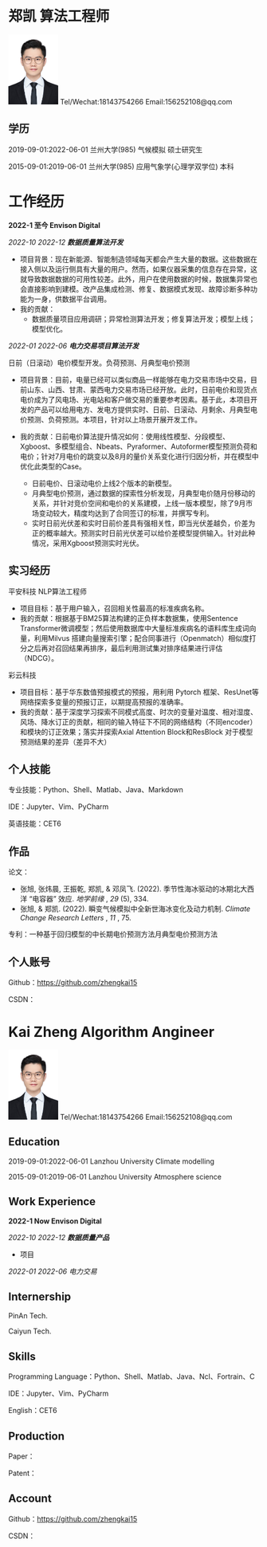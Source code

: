 # 郑凯                                                                                                        算法工程师

<img src="https://raw.githubusercontent.com/zhengkai15/Resume-kaizheng/main/pic/%E6%B5%B7%E9%A9%AC%E4%BD%93%E4%B8%80%E5%AF%B8%E7%99%BD%E5%BA%95.jpg" alt="drawing" width="100" align=''/>
                             Tel/Wechat:18143754266
                             Email:156252108@qq.com

## 学历

2019-09-01:2022-06-01 兰州大学(985) 气候模拟                              硕士研究生

2015-09-01:2019-06-01 兰州大学(985) 应用气象学(心理学双学位)    本科

# 工作经历

**2022-1 至今 Envison Digital**

*2022-10 2022-12 **数据质量算法开发***

* 项目背景：现在新能源、智能制造领域每天都会产生大量的数据。这些数据在接入侧以及运行侧具有大量的用户。然而，如果仪器采集的信息存在异常，这就导致数据数据的可用性较差。此外，用户在使用数据的时候，数据集异常也会直接影响到建模。改产品集成检测、修复、数据模式发现、故障诊断多种功能为一身，供数据平台调用。
* 我的贡献：
  * 数据质量项目应用调研；异常检测算法开发；修复算法开发；模型上线；模型优化。

*2022-01 2022-06* ***电力交易项目算法开发***

日前（日滚动）电价模型开发。负荷预测、月典型电价预测

* 项目背景：目前，电量已经可以类似商品一样能够在电力交易市场中交易，目前山东、山西、甘肃、蒙西电力交易市场已经开放。此时，日前电价和现货点电价成为了风电场、光电站和客户做交易的重要参考因素。基于此，本项目开发的产品可以给用电方、发电方提供实时、日前、日滚动、月剩余、月典型电价预测、负荷预测。本项目，针对以上场景开展开发工作。
* 我的贡献：日前电价算法提升情况如何：使用线性模型、分段模型、Xgboost、多模型组合、Nbeats、Pyraformer、Autoformer模型预测负荷和电价；针对7月电价的跳变以及8月的量价关系变化进行归因分析，并在模型中优化此类型的Case。

  * 日前电价、日滚动电价上线2个版本的新模型。
  * 月典型电价预测，通过数据的探索性分析发现，月典型电价随月份移动的关系，并针对竞价空间和电价的关系建模，上线一版本模型，除了9月市场变动较大，精度均达到了合同签订的标准，并撰写专利。
  * 实时日前光伏差和实时日前价差具有强相关性，即当光伏差越负，价差为正的概率越大。预测实时日前光伏差可以给价差模型提供输入。针对此种情况，采用Xgboost预测实时光伏。

## 实习经历

平安科技 NLP算法工程师

* 项目目标：基于用户输入，召回相关性最高的标准疾病名称。
* 我的贡献：根据基于BM25算法构建的正负样本数据集，使用Sentence Transformer微调模型；然后使用数据库中大量标准疾病名的语料库生成词向量，利用Milvus 搭建向量搜索引擎；配合同事进行（Openmatch）相似度打分之后再对召回结果再排序，最后利用测试集对排序结果进行评估（NDCG）。

彩云科技

* 项目目标：基于华东数值预报模式的预报，用利用 Pytorch 框架、ResUnet等网络探索多变量的预报订正，以期提高预报的准确率。
* 我的贡献：基于深度学习探索不同模式高度、时次的变量对温度、相对湿度、风场、降水订正的贡献，相同的输入特征下不同的网络结构（不同encoder）和模块的订正效果；落实并探索Axial Attention Block和ResBlock 对于模型预测结果的差异（差异不大）

## 个人技能

专业技能：Python、Shell、Matlab、Java、Markdown

IDE：Jupyter、Vim、PyCharm

英语技能：CET6

## 作品

论文：

* 张旭, 张炜晨, 王振乾, 郑凯, & 邓凤飞. (2022). 季节性海冰驱动的冰期北大西洋 “电容器” 效应.  *地学前缘* ,  *29* (5), 334.
* 张旭, & 郑凯. (2022). 瞬变气候模拟中全新世海冰变化及动力机制.  *Climate Change Research Letters* ,  *11* , 75.

专利：一种基于回归模型的中长期电价预测方法月典型电价预测方法

## 个人账号

Github：https://github.com/zhengkai15

CSDN：

# Kai Zheng                                                                                                         Algorithm Angineer

<img src="https://raw.githubusercontent.com/zhengkai15/Resume-kaizheng/main/pic/%E6%B5%B7%E9%A9%AC%E4%BD%93%E4%B8%80%E5%AF%B8%E7%99%BD%E5%BA%95.jpg" alt="drawing" width="100" align=''/>
                             Tel/Wechat:18143754266
                             Email:156252108@qq.com

## Education

2019-09-01:2022-06-01 Lanzhou University Climate modelling

2015-09-01:2019-06-01 Lanzhou University Atmosphere science

## Work Experience

**2022-1 Now Envison Digital**

*2022-10 2022-12 **数据质量产品***

* 项目

*2022-01 2022-06 电力交易*

## Internership

PinAn Tech.

Caiyun Tech.

## Skills

Programming Language：Python、Shell、Matlab、Java、Ncl、Fortrain、C

IDE：Jupyter、Vim、PyCharm

English：CET6

## Production

Paper：

Patent：

## Account

Github：https://github.com/zhengkai15

CSDN：
